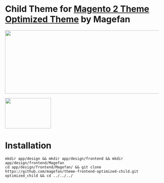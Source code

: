 # Child Theme for [Magento 2 Theme Optimized Theme](https://github.com/magefan/theme-frontend-optimized) by Magefan



<a href="https://savelife.in.ua/en/donate-en/#donate-army-card-monthly"><img width="830" height="208" src="https://cm.magefan.com/blog/support-ukraine.png"></a>

<img width="150" height="100" src="https://magefan.com/media/wysiwyg/made_in_ukraine.jpg">


# Installation

```
mkdir app/design && mkdir app/design/frontend && mkdir app/design/frontend/Magefan
cd app/design/frontend/Magefan/ && git clone https://github.com/magefan/theme-frontend-optimized-child.git optimized_child && cd ../../../
```
